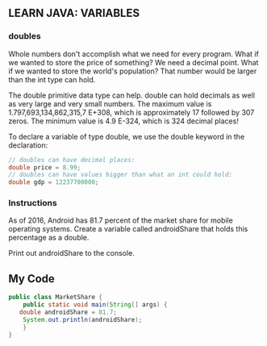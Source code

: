 ## LEARN JAVA: VARIABLES

### doubles

Whole numbers don't accomplish what we need for every program. What if we wanted to store the price of something? We need a decimal point. What if we wanted to store the world's population? That number would be larger than the int type can hold.

The double primitive data type can help. double can hold decimals as well as very large and very small numbers. The maximum value is 1.797,693,134,862,315,7 E+308, which is approximately 17 followed by 307 zeros. The minimum value is 4.9 E-324, which is 324 decimal places!

To declare a variable of type double, we use the double keyword in the declaration:
```java
// doubles can have decimal places:
double price = 8.99;
// doubles can have values bigger than what an int could hold:
double gdp = 12237700000;
```
### Instructions

As of 2016, Android has 81.7 percent of the market share for mobile operating systems. Create a variable called androidShare that holds this percentage as a double.

Print out androidShare to the console.

## My Code
```java
public class MarketShare {
	public static void main(String[] args) {
   double androidShare = 81.7;
    System.out.println(androidShare);
	}
}
```
